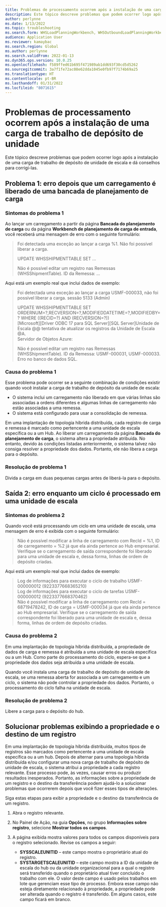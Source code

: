 ```yaml
---
title: Problemas de processamento ocorrem após a instalação de uma carga de trabalho de depósito de unidade
description: Este tópico descreve problemas que podem ocorrer logo após a instalação de uma carga de trabalho de depósito de unidade de escala e dá conselhos para corrigi-las.
author: perlynne
ms.date: 1/13/2022
ms.topic: troubleshooting
ms.search.form: WHSLoadPlanningWorkbench, WHSOutboundLoadPlanningWorkbench
audience: Application User
ms.reviewer: kamaybac
ms.search.region: Global
ms.author: perlynne
ms.search.validFrom: 2022-01-13
ms.dyn365.ops.version: 10.0.25
ms.openlocfilehash: f589ffed61b695f471989ab1dd693f30cd5d5262
ms.sourcegitcommit: 3a7f1fe72ac08e62dda1045e0fb97f7174b69a25
ms.translationtype: HT
ms.contentlocale: pt-BR
ms.lasthandoff: 01/31/2022
ms.locfileid: "8071615"
---
```

# <a name="processing-issues-occur-after-a-scale-unit-warehouse-workload-is-installed"></a>Problemas de processamento ocorrem após a instalação de uma carga de trabalho de depósito de unidade

Este tópico descreve problemas que podem ocorrer logo após a instalação de uma carga de trabalho de depósito de unidade de escala e dá conselhos para corrigi-las.

## <a name="issue-1-error-after-a-load-is-released-from-a-load-planning-workbench"></a>Problema 1: erro depois que um carregamento é liberado de uma bancada de planejamento de carga

### <a name="symptoms-of-issue-1"></a>Sintomas do problema 1

Ao lançar um carregamento a partir da página **Bancada do planejamento de carga** ou da página **Workbench de planejamento de carga de entrada**, você receberá uma mensagem de erro com o seguinte formulário:

> Foi detectada uma exceção ao lançar a carga %1. Não foi possível liberar a carga.
> 
> UPDATE WHSSHIPMENTTABLE SET ...
> 
> Não é possível editar um registro nas Remessas (WHSShipmentTable). ID da Remessa: ...

Aqui está um exemplo real que inclui dados de exemplo:

> Foi detectada uma exceção ao lançar a carga USMF-000033, não foi possível liberar a carga.
sessão 5133 (Admin)
>
> UPDATE WHSSHIPMENTTABLE SET ORDERNUM=?,RECVERSION=?,MODIFIEDDATETIME=?,MODIFIEDBY=? WHERE ((RECID=?) AND (RECVERSION=?))  
> [Microsoft][Driver ODBC 17 para SQL Server][SQL Server]Unidade de Escala @@ tentativa de atualizar os registros da Unidade de Escala @A.  
> Servidor de Objetos Azure:
>
> Não é possível editar um registro nas Remessas (WHSShipmentTable). ID da Remessa: USMF-000031, USMF-000033. Erro no banco de dados SQL.

### <a name="cause-of-issue-1"></a>Causa do problema 1

Esse problema pode ocorrer se a seguinte combinação de condições existir quando você instalar a carga de trabalho de depósito da unidade de escala:

- O sistema inclui um carregamento não liberado em que várias linhas são associadas a ordens diferentes e algumas linhas de carregamento não estão associadas a uma remessa.
- O sistema está configurado para usar a consolidação de remessa.

Em uma implantação de topologia híbrida distribuída, cada registro de carga e remessa é marcado como pertencente a uma unidade de escala específica ou a um Hub. Ao liberar um carregamento da página **Bancada do planejamento de carga**, o sistema altera a propriedade atribuída. No entanto, devido às condições listadas anteriormente, o sistema talvez não consiga resolver a propriedade dos dados. Portanto, ele não libera a carga para o depósito.

### <a name="resolution-of-issue-1"></a>Resolução de problema 1

Divida a carga em duas pequenas cargas antes de liberá-la para o depósito.

## <a name="issue-2-error-while-a-wave-is-processed-on-a-scale-unit"></a>Saída 2: erro enquanto um ciclo é processado em uma unidade de escala

### <a name="symptoms-of-issue-2"></a>Sintomas do problema 2

Quando você está processando um ciclo em uma unidade de escala, uma mensagem de erro é exibida com o seguinte formulário:

> Não é possível modificar a linha de carregamento com RecId = %1, ID de carregamento = %2 já que ela ainda pertence ao Hub empresarial. Verifique se o carregamento de saída correspondente foi liberado para uma unidade de escala e, dessa forma, linhas de ordem de depósito criadas.

Aqui está um exemplo real que inclui dados de exemplo:

> Log de informações para executar o ciclo de trabalho USMF-000000012 (9223377668365210)  
> Log de informações para executar o ciclo de tarefas USMF-000000012 (9223377668370462)  
> Não é possível modificar a linha de carregamento com RecId = 68719478242, ID de carga = USMF-000034 já que ela ainda pertence ao Hub empresarial. Verifique se o carregamento de saída correspondente foi liberado para uma unidade de escala e, dessa forma, linhas de ordem de depósito criadas.

### <a name="cause-of-issue-2"></a>Causa do problema 2

Em uma implantação de topologia híbrida distribuída, a propriedade de dados de carga e remessa é atribuída a uma unidade de escala específica ou a um Hub. Como parte do processamento do ciclo, espera-se que a propriedade dos dados seja atribuída a uma unidade de escala.

Quando você instala uma carga de trabalho de depósito de unidade de escala, se uma remessa aberta for associada a um carregamento e um ciclo, o sistema não pode controlar a propriedade dos dados. Portanto, o processamento do ciclo falha na unidade de escala.

### <a name="resolution-of-issue-2"></a>Resolução de problema 2

Libere a carga para o depósito do hub.

## <a name="troubleshoot-issues-by-viewing-a-records-ownership-and-destination"></a>Solucionar problemas exibindo a propriedade e o destino de um registro

Em uma implantação de topologia híbrida distribuída, muitos tipos de registros são marcados como pertencente a uma unidade de escala específica ou a um hub. Depois de alternar para uma topologia híbrida distribuída e/ou configurar uma nova carga de trabalho de depósito de unidade de escala, o sistema atribui a propriedade a cada registro relevante. Esse processo pode, às vezes, causar erros ou produzir resultados inesperados. Portanto, as informações sobre a propriedade de um registro e o destino da transferência podem ajudá-lo a solucionar problemas que ocorrerem depois que você fizer esses tipos de alterações.

Siga estas etapas para exibir a propriedade e o destino da transferência de um registro.

1. Abra o registro relevante.
1. No Painel de Ação, na guia **Opções**, no grupo **Informações sobre registro**, selecione **Mostrar todos os campos**.
1. A página exibida mostra valores para todos os campos disponíveis para o registro selecionado. Revise os campos a seguir:

    - **SYSSCALEUNITID** – este campo mostra o proprietário atual do registro.
    - **SYSTARGETSCALEUNITID** – este campo mostra a ID da unidade de escala do hub ou da unidade organizacional para a qual o registro será transferido quando o proprietário atual tiver concluído o trabalho com ele. O valor deste campo é usado pelos trabalhos em lote que gerenciam esse tipo de processo. Embora esse campo não esteja diretamente relacionado à propriedade, a propriedade pode ser alterada quando o registro é transferido. Em alguns casos, este campo ficará em branco.
